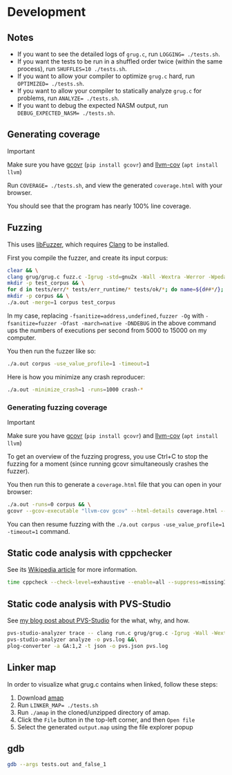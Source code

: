 # Development

## Notes

- If you want to see the detailed logs of `grug.c`, run `LOGGING= ./tests.sh`.
- If you want the tests to be run in a shuffled order twice (within the same process), run `SHUFFLES=10 ./tests.sh`.
- If you want to allow your compiler to optimize `grug.c` hard, run `OPTIMIZED= ./tests.sh`.
- If you want to allow your compiler to statically analyze `grug.c` for problems, run `ANALYZE= ./tests.sh`.
- If you want to debug the expected NASM output, run `DEBUG_EXPECTED_NASM= ./tests.sh`.

## Generating coverage

> [!IMPORTANT]
> Make sure you have [gcovr](https://gcovr.com/en/stable/installation.html) (`pip install gcovr`) and [llvm-cov](https://llvm.org/docs/CommandGuide/llvm-cov.html) (`apt install llvm`)

Run `COVERAGE= ./tests.sh`, and view the generated `coverage.html` with your browser.

You should see that the program has nearly 100% line coverage.

## Fuzzing

This uses [libFuzzer](https://llvm.org/docs/LibFuzzer.html), which requires [Clang](https://en.wikipedia.org/wiki/Clang) to be installed.

First you compile the fuzzer, and create its input corpus:

```bash
clear && \
clang grug/grug.c fuzz.c -Igrug -std=gnu2x -Wall -Wextra -Werror -Wpedantic -Wstrict-prototypes -Wshadow -Wuninitialized -Wfatal-errors -Wno-language-extension-token -Wno-unused-parameter -g -rdynamic -fsanitize=address,undefined,fuzzer --coverage -Og -DCRASH_ON_UNREACHABLE && \
mkdir -p test_corpus && \
for d in tests/err/* tests/err_runtime/* tests/ok/*; do name=${d##*/}; cp $d/*.grug test_corpus/$name.grug; done && \
mkdir -p corpus && \
./a.out -merge=1 corpus test_corpus
```

In my case, replacing `-fsanitize=address,undefined,fuzzer -Og` with `-fsanitize=fuzzer -Ofast -march=native -DNDEBUG` in the above command ups the numbers of executions per second from 5000 to 15000 on my computer.

You then run the fuzzer like so:

```bash
./a.out corpus -use_value_profile=1 -timeout=1
```

Here is how you minimize any crash reproducer:

```bash
./a.out -minimize_crash=1 -runs=1000 crash-*
```

### Generating fuzzing coverage

> [!IMPORTANT]
> Make sure you have [gcovr](https://gcovr.com/en/stable/installation.html) (`pip install gcovr`) and [llvm-cov](https://llvm.org/docs/CommandGuide/llvm-cov.html) (`apt install llvm`)

To get an overview of the fuzzing progress, you use Ctrl+C to stop the fuzzing for a moment (since running gcovr simultaneously crashes the fuzzer).

You then run this to generate a `coverage.html` file that you can open in your browser:

```bash
./a.out -runs=0 corpus && \
gcovr --gcov-executable "llvm-cov gcov" --html-details coverage.html --html-theme github.green
```

You can then resume fuzzing with the `./a.out corpus -use_value_profile=1 -timeout=1` command.

## Static code analysis with cppchecker

See its [Wikipedia article](https://en.wikipedia.org/wiki/Cppcheck) for more information.

```bash
time cppcheck --check-level=exhaustive --enable=all --suppress=missingIncludeSystem --suppress=constParameterPointer --suppress=constVariablePointer --suppress=constStatement grug/grug.c >cppcheck_2.log 2>&1
```

## Static code analysis with PVS-Studio

See [my blog post about PVS-Studio](https://mynameistrez.github.io/2024/08/19/static-c-analysis-with-pvs-studio.html) for the what, why, and how.

```bash
pvs-studio-analyzer trace -- clang run.c grug/grug.c -Igrug -Wall -Wextra -Werror -Wpedantic -Wstrict-prototypes -Wshadow -Wuninitialized -Wfatal-errors -g -fsanitize=address,undefined -Og &&\
pvs-studio-analyzer analyze -o pvs.log &&\
plog-converter -a GA:1,2 -t json -o pvs.json pvs.log
```

## Linker map

In order to visualize what grug.c contains when linked, follow these steps:

1. Download [amap](https://www.sikorskiy.net/info/prj/amap/index.html)
2. Run `LINKER_MAP= ./tests.sh`
3. Run `./amap` in the cloned/unzipped directory of amap.
4. Click the `File` button in the top-left corner, and then `Open file`
5. Select the generated `output.map` using the file explorer popup

## gdb

```bash
gdb --args tests.out and_false_1
```
